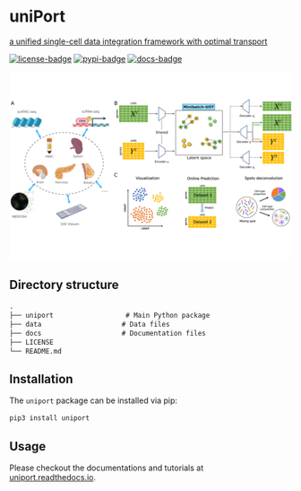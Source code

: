 # uniPort
[a unified single-cell data integration framework with optimal transport](https://www.biorxiv.org/content/10.1101/2022.02.14.480323v1)


[![license-badge](https://img.shields.io/badge/License-MIT-yellow.svg)](https://opensource.org/licenses/MIT)
[![pypi-badge](https://img.shields.io/pypi/v/scglue)](https://pypi.org/project/scglue)
[![docs-badge](https://readthedocs.org/projects/uniport/badge/?version=latest)](https://uniport.readthedocs.io/en/latest/?badge=latest)

![Overview](docs/_static/overview.svg)


## Directory structure

```
.
├── uniport                  # Main Python package
├── data                    # Data files
├── docs                    # Documentation files
├── LICENSE
└── README.md
```

## Installation

The `uniport` package can be installed via pip:

```sh
pip3 install uniport
```

## Usage

Please checkout the documentations and tutorials at
[uniport.readthedocs.io](https://uniport.readthedocs.io).

